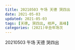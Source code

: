 ```yaml
---
title: 20210503 午场 天德 哭四出
date: 2021-05-03
updated: 2021-05-03
tags: [天德, 哭四出, 相声, 高峰] 
categories: (2021)辛丑年场次 
---
```

20210503 午场 天德 哭四出

